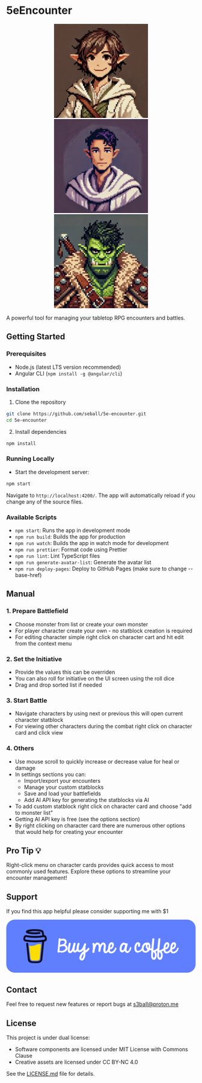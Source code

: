 # 5eEncounter

<div align="center">
    <img src="./src/assets/portraits/portrait-1.webp" alt="Battle Manager Preview 1" width="250" style="display: inline-block; margin: 0 10px"/>
    <img src="./src/assets/portraits/portrait-2.webp" alt="Battle Manager Preview 2" width="250" style="display: inline-block; margin: 0 10px"/>
    <img src="./src/assets/portraits/portrait-3.webp" alt="Battle Manager Preview 3" width="250" style="display: inline-block; margin: 0 10px"/>
</div>

A powerful tool for managing your tabletop RPG encounters and battles.

## Getting Started

### Prerequisites

- Node.js (latest LTS version recommended)
- Angular CLI (`npm install -g @angular/cli`)

### Installation

1. Clone the repository

```bash
git clone https://github.com/seball/5e-encounter.git
cd 5e-encounter
```

2. Install dependencies

```bash
npm install
```

### Running Locally

- Start the development server:

```bash
npm start
```

Navigate to `http://localhost:4200/`. The app will automatically reload if you change any of the source files.

### Available Scripts

- `npm start`: Runs the app in development mode
- `npm run build`: Builds the app for production
- `npm run watch`: Builds the app in watch mode for development
- `npm run prettier`: Format code using Prettier
- `npm run lint`: Lint TypeScript files
- `npm run generate-avatar-list`: Generate the avatar list
- `npm run deploy-pages`: Deploy to GitHub Pages (make sure to change --base-href)

## Manual

### 1. Prepare Battlefield

- Choose monster from list or create your own monster
- For player character create your own - no statblock creation is required
- For editing character simple right click on character cart and hit edit from the context menu

### 2. Set the Initiative

- Provide the values this can be overriden
- You can also roll for initiative on the UI screen using the roll dice
- Drag and drop sorted list if needed

### 3. Start Battle

- Navigate characters by using next or previous this will open current character statblock
- For viewing other characters during the combat right click on character card and click view

### 4. Others

- Use mouse scroll to quickly increase or decrease value for heal or damage
- In settings sections you can:
  - Import/export your encounters
  - Manage your custom statblocks
  - Save and load your battlefields
  - Add AI API key for generating the statblocks via AI
- To add custom statblock right click on character card and choose "add to monster list"
- Getting AI API key is free (see the options section)
- By right clicking on character card there are numerous other options that would help for creating your encounter

## Pro Tip 💡

Right-click menu on character cards provides quick access to most commonly used features. Explore these options to streamline your encounter management!

## Support

If you find this app helpful please consider supporting me with $1

[![Buy Me A Coffee](./src/assets/icons/blue-button.png)](https://buymeacoffee.com/s3ball)

## Contact

Feel free to request new features or report bugs at [s3ball@proton.me](mailto:s3ball@proton.me)

## License

This project is under dual license:

- Software components are licensed under MIT License with Commons Clause
- Creative assets are licensed under CC BY-NC 4.0

See the [LICENSE.md](LICENSE.md) file for details.
